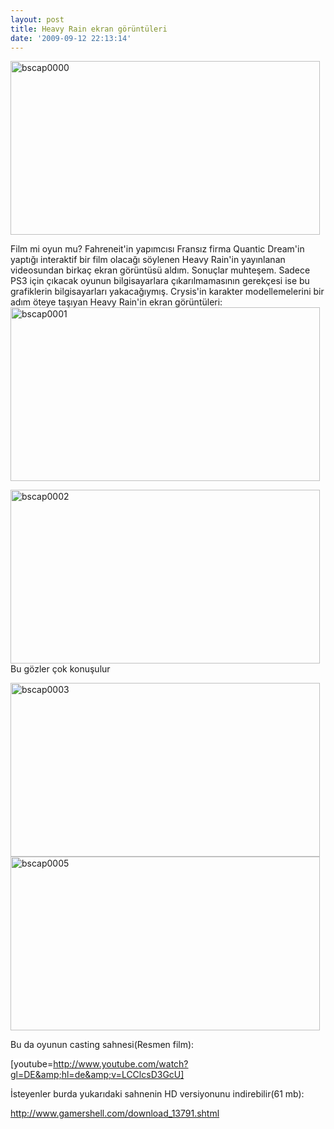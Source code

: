 ```yaml
---
layout: post
title: Heavy Rain ekran görüntüleri
date: '2009-09-12 22:13:14'
---
```


<img class="aligncenter size-full wp-image-118" title="bscap0000" src="http://devdala.files.wordpress.com/2009/09/bscap0000.jpg" alt="bscap0000" width="495" height="278" />

Film mi oyun mu? Fahreneit'in yapımcısı Fransız firma Quantic Dream'in yaptığı interaktif bir film olacağı söylenen Heavy Rain'in yayınlanan videosundan birkaç ekran görüntüsü aldım. Sonuçlar muhteşem. Sadece PS3 için çıkacak oyunun bilgisayarlara çıkarılmamasının gerekçesi ise bu grafiklerin bilgisayarları yakacağıymış. Crysis'in karakter modellemelerini bir adım öteye taşıyan Heavy Rain'in ekran görüntüleri:
<img class="aligncenter size-full wp-image-119" title="bscap0001" src="http://devdala.files.wordpress.com/2009/09/bscap0001.jpg" alt="bscap0001" width="495" height="278" />

<img class="aligncenter size-full wp-image-120" title="bscap0002" src="http://devdala.files.wordpress.com/2009/09/bscap0002.jpg" alt="bscap0002" width="495" height="278" />Bu gözler çok konuşulur

<img class="aligncenter size-full wp-image-121" title="bscap0003" src="http://devdala.files.wordpress.com/2009/09/bscap0003.jpg" alt="bscap0003" width="495" height="278" />

<img class="aligncenter size-full wp-image-123" title="bscap0005" src="http://devdala.files.wordpress.com/2009/09/bscap0005.jpg" alt="bscap0005" width="495" height="278" />

Bu da oyunun casting sahnesi(Resmen film)<span style="background-color:#ffffff;">:</span>

<span style="background-color:#ffffff;">[youtube=http://www.youtube.com/watch?gl=DE&amp;hl=de&amp;v=LCClcsD3GcU]</span>

İsteyenler burda yukarıdaki sahnenin HD versiyonunu indirebilir(61 mb):

<a href="http://www.gamershell.com/download_13791.shtml">http://www.gamershell.com/download_13791.shtml</a>